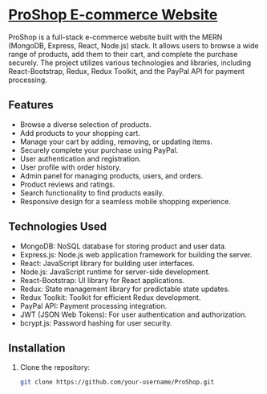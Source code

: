 # [ProShop E-commerce Website](https://github.com/hritiksolanki699/Pro-Shop)

ProShop is a full-stack e-commerce website built with the MERN (MongoDB, Express, React, Node.js) stack. It allows users to browse a wide range of products, add them to their cart, and complete the purchase securely. The project utilizes various technologies and libraries, including React-Bootstrap, Redux, Redux Toolkit, and the PayPal API for payment processing.

## Features

- Browse a diverse selection of products.
- Add products to your shopping cart.
- Manage your cart by adding, removing, or updating items.
- Securely complete your purchase using PayPal.
- User authentication and registration.
- User profile with order history.
- Admin panel for managing products, users, and orders.
- Product reviews and ratings.
- Search functionality to find products easily.
- Responsive design for a seamless mobile shopping experience.

## Technologies Used

- MongoDB: NoSQL database for storing product and user data.
- Express.js: Node.js web application framework for building the server.
- React: JavaScript library for building user interfaces.
- Node.js: JavaScript runtime for server-side development.
- React-Bootstrap: UI library for React applications.
- Redux: State management library for predictable state updates.
- Redux Toolkit: Toolkit for efficient Redux development.
- PayPal API: Payment processing integration.
- JWT (JSON Web Tokens): For user authentication and authorization.
- bcrypt.js: Password hashing for user security.

## Installation

1. Clone the repository:

   ```bash
   git clone https://github.com/your-username/ProShop.git
